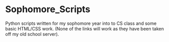 Sophomore_Scripts
=================

Python scripts written for my sophomore year into to CS class and some basic HTML/CSS work.
(None of the links will work as they have been taken off my old school server).

